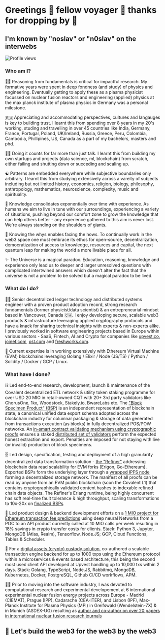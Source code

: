 # Greetings 🤝 fellow voyager 🤹 thanks for dropping by 🚗

## I'm known by "noslav" or "n0slav" on the interwebs

![Profile views](https://komarev.com/ghpvc/?username=noslav)

### Who am I?

🕵️‍♂️ Reasoning from fundamentals is critical for impactful research. My formative years were spent in deep fondness (and study) of physics and engineering. Eventually getting to apply these as a plasma physicist focussed on nuclear fusion reactors and engineering (applied) physics at the max planck institute of plasma physics in Germany was a personal milestone.


🇪🇺 Appreciating and accommodating perspectives, cultures and langauges is key to building trust. I learnt this from spending over 8 years in my 20's working, studing and travelling in over 45 countries like India, Germany, France, Portugal, Poland, UK/Ireland, Russia, Greece, Peru, Colombia, Cambodia, Phillipines, US, Canada as a part of my bachelors, masters and phd.


🙋‍♂️ Doing it counts for far more than just talk. I learnt this from building my own startups and projects (data science, ml, blockchain) from scratch, either failing and shutting down or succeding and scaling up.


☯️ Patterns are embedded everywhere while subjective boundaries only arbitrary. I learnt this from studying extensively across a vareity of subjects including but not limited history, economics, religion, biology, philosophy, anthropology, mathematics, neuroscience, complexity, music and spirituality.


🪬 Knowledge consolidates exponentially over time with experience. As humans we aim to live in tune with our surroundings, experiencing a variety of situations, pushing beyond our comfort zone to grow the knowledge that can help others better - any experience gathered to this aim is never lost. We're always standing on the shoulders of giants.


🎢 Knowing the whys enables facing the hows. To continually work in the web3 space one must embrace its ethos for open-source, decentralization, democratization of access to knowledge, resources and capital, the next quantum leap for making the world a more livable place for all.


✨ The Universe is a magical paradox. Education, reasoning, knowledge and experience only lead us to deeper and larger unresolved questions with  complicated intertwined answers which doesn't alter the fact that the universe is not a problem to be solved but a magical paradox to be lived.   


### What do I do?

👨‍💻 Senior decentralized ledger technology and distributed systems engineer with a proven product adoption record, strong research fundamentals (former physicist/data scientist) & an entrepreneurial mindset based in Vancouver, Canada 🇨🇦. I enjoy developing secure, scalable web3 products & infrastructure leveraging applied cryptography protocols and have a knack for sharing technical insights with experts & non-experts alike. I previously worked in software engineering projects based in Europe within various sectors - SaaS, Fintech, AI and Crypto for companies like [upvest.co](https://upvest.co), [joinef.com](https://upvest.co), [ost.com](https://github.com/OpenST) and [freshworks.com](https://www.freshworks.com).

🔗 Current expertise is in working extensively with Ethereum Virtual Machine (EVM) blockchains leveraging Golang / Elixir / Node (JS/TS) / Python / Solidity / Docker / GCP / Linux.

### What have I done?

⛓️ Led end-to-end research, development, launch & maintenance of the Covalent decentralized ETL network & utility token staking programme for over USD 20 MIO in retail-owned CQT with 20+ 3rd party validators like ChorusOne, 1kx, Woodstock, Stakely.io, BwareLabs etc. The ["Block Specimen Product" (BSP)](https://github.com/covalenthq/bsp-geth) is an independent representation of blockchain state, a canonical unified data export schema adopted across the blockchain industry for columnar packaging & storage of data generated from transactions execution (as blocks) in fully decentralized POS/POW networks. An [in-smart contract validating mechanism using cryptographic proofs](https://github.com/covalenthq/bsp-staking) ensures a staked [distributed set of validators](https://github.com/covalenthq/bsp-agent) perform the expected honest extraction and export. Penalties are imposed for not staying with live (or invalid) production of block specimens. 
 
🗄️ Led design, specification, testing and deployment of a high granularity decentralized data transformation solution - [the "Refiner"](https://github.com/covalenthq/rudder) addressing blockchain data read scalability for EVM forks (Erigon, Go-Ethereum). Exported BSPs form the underlying layer through a [wrapped IPFS node](https://github.com/covalenthq/ipfs-pinner) forming a decentralized storage network. The manifest of all proofs can be read by anyone from an EVM public blockchain (soon the Covalent L1) that contains cryptographically validated content hashes to indexable refined chain data objects. The Refiner's Erlang runtime, being highly concurrent has soft real-time fault tolerance & high throughput, scaling transformations to 10x-20x on [finalized BSPs](https://github.com/covalenthq/bsp-finalizer).

💸 Led product design & backend development efforts on a [1 MIO project for Ethereum transaction fee predictions](https://www.theblock.co/post/67731/tokenization-startup-upvest-raises-1-million-to-develop-prediction-tool-for-ethereum-gas-fees) using deep neural Networks from a POC to an API product currently called at 10 MIO calls per week resulting in 18% savings in crypto transfer costs for clients. Stack: Python 3, Jupyter, MongoDB (Atlas, Realm), Tensorflow, Node.JS; GCP, Cloud Functions, Tables & Scheduler.

💨 For a [digital assets (crypto) custody solution](https://upvest.co), co-authored a scalable transaction engine backend for up to 1000 txps using the Ethereum protocol within a microservices & events based architecture, this being the second most used client API developed at Upvest handling up to 10,000 txs within 2 days. Stack: Golang, TypeScript, Node.JS, Rabbitmq, MongoDB, Kubernetes, Docker, PostgreSQL, Github CI/CD workflows, APM.

👨‍🎓 Prior to moving into the software industry, I was devoted to computational research and experimental developement at 6 international experimental nuclear fusion energy projects across Europe - Madrid (CIEMAT), Prague (IPP), Cadarache (CEA-ITER), and Lisbon (IPF), Max-Planck Institute for Plasma Physics (MPI) in Greifswald (Wendelstein-7X) & in Munich (ASDEX-UG) resulting as [author and co-author on over 20 papers in international nuclear fusion research journals](https://scholar.google.com/citations?user=rY5ZXHEAAAAJ&hl=en)


## 🚀 Let's build the web3 for the web3 by the web3
